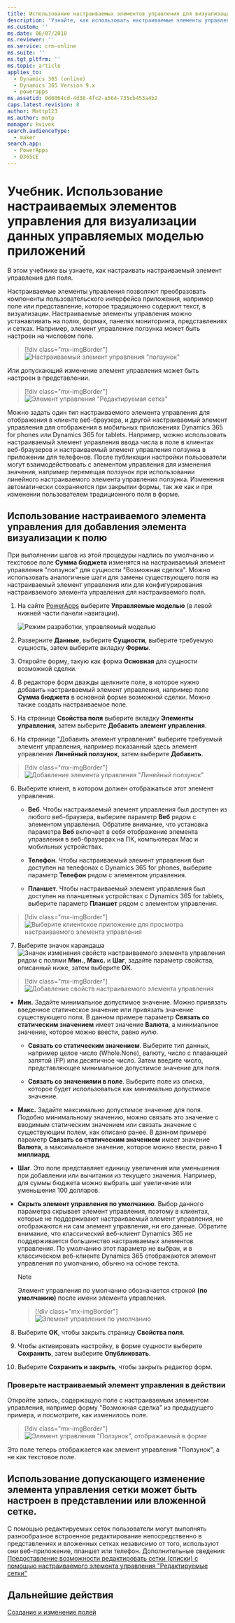 ```yaml
---
title: Использование настраиваемых элементов управления для визуализации данных управляемых моделью приложений в PowerApps | MicrosoftDocs
description: 'Узнайте, как использовать настраиваемые элементы управления для полей'
ms.custom: ''
ms.date: 06/07/2018
ms.reviewer: ''
ms.service: crm-online
ms.suite: ''
ms.tgt_pltfrm: ''
ms.topic: article
applies_to:
  - Dynamics 365 (online)
  - Dynamics 365 Version 9.x
  - powerapps
ms.assetid: 0d6064cd-4d38-4fc2-a564-735cb453a4b2
caps.latest.revision: 8
author: Mattp123
ms.author: matp
manager: kvivek
search.audienceType:
  - maker
search.app:
  - PowerApps
  - D365CE
---
```

# <a name="tutorial-use-custom-controls-for-model-driven-app-data-visualizations"></a>Учебник. Использование настраиваемых элементов управления для визуализации данных управляемых моделью приложений

В этом учебнике вы узнаете, как настраивать настраиваемый элемент управления для поля. 

Настраиваемые элементы управления позволяют преобразовать компоненты пользовательского интерфейса приложения, например поле или представление, которое традиционно содержит текст, в визуализации. Настраиваемые элементы управления можно устанавливать на полях, формах, панелях мониторинга, представлениях и сетках. Например, элемент управление ползунка может быть настроен на числовом поле.

   > [!div class="mx-imgBorder"] 
   > ![Настраиваемый элемент управления "ползунок"](media/slider-control.PNG "Элемент управления \"ползунок\" для поля")

Или допускающий изменение элемент управления может быть настроен в представлении. 

   > [!div class="mx-imgBorder"] 
   > ![Элемент управления "Редактируемая сетка"](media/editable-grid-example.png)

Можно задать один тип настраиваемого элемента управления для отображения в клиенте веб-браузера, и другой настраиваемый элемент управления для отображения в мобильных приложениях Dynamics 365 for phones или Dynamics 365 for tablets. Например, можно использовать настраиваемый элемент управления ввода числа в поле в клиентах веб-браузеров и настраиваемый элемент управления ползунка в приложении для телефонов. После публикации настройки пользователи могут взаимодействовать с элементом управления для изменения значения, например перемещая ползунок при использовании линейного настраиваемого элемента управления ползунка. Изменения автоматически сохраняются при закрытии формы, так же как и при изменении пользователем традиционного поля в форме.  
  
## <a name="use-a-custom-control-to-add-visualizations-to-a-field"></a>Использование настраиваемого элемента управления для добавления элемента визуализации к полю  
 При выполнении шагов из этой процедуры надпись по умолчанию и текстовое поле **Сумма бюджета** изменятся на настраиваемый элемент управления "ползунок" для сущности "Возможная сделка". Можно использовать аналогичные шаги для замены существующего поля на настраиваемый элемент управления или для конфигурирования настраиваемого элемента управления для настраиваемого поля.  
  
1.  На сайте [PowerApps](https://web.powerapps.com/?utm_source=padocs&utm_medium=linkinadoc&utm_campaign=referralsfromdoc) выберите **Управляемые моделью** (в левой нижней части панели навигации).  

     ![Режим разработки, управляемый моделью](media/model-driven-switch.png)

2.  Разверните **Данные**, выберите **Сущности**, выберите требуемую сущность, затем выберите вкладку **Формы**.  
  
2.  Откройте форму, такую как форма **Основная** для сущности возможной сделки. 
  
3.  В редакторе форм дважды щелкните поле, в которое нужно добавить настраиваемый элемент управления, например поле **Сумма бюджета** в основной форме возможной сделки. Можно также создать настраиваемое поле. 
  
4.  На странице **Свойства поля** выберите вкладку **Элементы управления**, затем выберите **Добавить элемент управления**.  
  
5.  На странице "Добавить элемент управления" выберите требуемый элемент управления, например показанный здесь элемент управления **Линейный ползунок**, затем выберите **Добавить**.  

   > [!div class="mx-imgBorder"] 
   > ![Добавление элемента управления "Линейный ползунок"](media/add-slider.PNG "Добавление элемента управления \"Линейный ползунок\"")  
  
6.  Выберите клиент, в котором должен отображаться этот элемент управления.  
  
    - **Веб**. Чтобы настраиваемый элемент управления был доступен из любого веб-браузера, выберите параметр **Веб** рядом с элементом управления. Обратите внимание, что установка параметра **Веб** включает в себя отображение элемента управления в веб-браузерах на ПК, компьютерах Mac и мобильных устройствах.  
  
    - **Телефон**. Чтобы настраиваемый элемент управления был доступен на телефонах с Dynamics 365 for phones, выберите параметр **Телефон** рядом с элементом управления.  
  
    - **Планшет**. Чтобы настраиваемый элемент управления был доступен на планшетных устройствах с Dynamics 365 for tablets, выберите параметр **Планшет** рядом с элементом управления.  
  
   > [!div class="mx-imgBorder"] 
   > ![Выберите клиентское приложение для просмотра настраиваемого элемента управления](media/choose-client.png "Выберите клиентское приложение для просмотра настраиваемого элемента управления")  
  
7.  Выберите значок карандаша ![Значок изменения свойств настраиваемого элемента управления](media/ccf-pencil-icon.png "Значок изменения свойств настраиваемого элемента управления") рядом с полями **Мин.**, **Макс.** и **Шаг**, задайте параметр свойства, описанный ниже, затем выберите **ОК**.  
  
   > [!div class="mx-imgBorder"] 
   > ![Добавление свойств настраиваемого элемента управления](media/ccf-add-properties.png "Добавление свойств настраиваемого элемента управления")
  
   - **Мин.** Задайте минимальное допустимое значение. Можно привязать введенное статическое значение или привязать значение существующего поля. В данном примере параметр **Связать со статическим значением** имеет значение **Валюта**, а минимальное значение, которое можно ввести, равно *нулю*.  
  
       - **Связать со статическим значением**. Выберите тип данных, например целое число (Whole.None), валюту, число с плавающей запятой (FP) или десятичное число. Затем введите число, представляющее минимальное допустимое значение для поля.  
  
       - **Связать со значениями в поле**. Выберите поле из списка, которое будет использоваться как минимально допустимое значение.  
  
   - **Макс.** Задайте максимально допустимое значение для поля. Подобно минимальному значению, можно связать это значение с вводимым статическим значением или связать значение с существующим полем, как описано ранее. В данном примере параметр **Связать со статическим значением** имеет значение **Валюта**, а максимальное значение, которое можно ввести, равно **1 миллиард**.  
  
   - **Шаг**. Это поле представляет единицу увеличения или уменьшения при добавлении или вычитании из текущего значения. Например, для суммы бюджета можно выбрать шаг увеличения или уменьшения 100 долларов.  
  
   - **Скрыть элемент управления по умолчанию**. Выбор данного параметра скрывает элемент управления, поэтому в клиентах, которые не поддерживают настраиваемый элемент управления, не отображаются ни сам элемент управления, ни его данные. Обратите внимание, что классический веб-клиент Dynamics 365 не поддерживается большинство настраиваемых элементов управления. По умолчанию этот параметр не выбран, и в классическом веб-клиенте Dynamics 365 отображаются элемент управления по умолчанию, обычно на основе текста.  
  
       > [!NOTE]
       >  Элемент управления по умолчанию обозначается строкой **(по умолчанию)** после имени элемента управления.  
       >   
       > > [!div class="mx-imgBorder"] 
       > > ![Элемент управления по умолчанию](media/default-control.png "Элемент управления по умолчанию")  
  
8.  Выберите **ОК**, чтобы закрыть страницу **Свойства поля**.  
  
9. Чтобы активировать настройку, в форме сущности выберите **Сохранить**, затем выберите **Опубликовать**.  
  
10. Выберите **Сохранить и закрыть**, чтобы закрыть редактор форм.  
  
### <a name="see-the-custom-control-in-action"></a>Проверьте настраиваемый элемент управления в действии  
 Откройте запись, содержащую поле с настраиваемым элементом управления, например форму "Возможная сделка" из предыдущего примера, и посмотрите, как изменилось поле.  
  
   > [!div class="mx-imgBorder"] 
   > ![Элемент управления "Ползунок", отображаемый в форме](media/slider-control.PNG "Элемент управления \"Ползунок\", отображаемый в форме")  
  
 Это поле теперь отображается как элемент управления "Ползунок", а не как текстовое поле. 

## <a name="use-the-editable-grid-control-on-a-view-or-sub-grid"></a>Использование допускающего изменение элемента управления сетки может быть настроен в представлении или вложенной сетке.

С помощью редактируемых сеток пользователи могут выполнять разнообразное встроенное редактирование непосредственно в представлениях и вложенных сетках независимо от того, используют они веб-приложение, планшет или телефон. Дополнительные сведения: [Предоставление возможности редактировать сетки (списки) с помощью настраиваемого элемента управления "Редактируемые сетки"](make-grids-lists-editable-custom-control.md) 
  
## <a name="next-steps"></a>Дальнейшие действия  
[Создание и изменение полей](../common-data-service/create-edit-fields.md)
